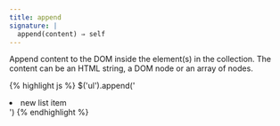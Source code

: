 ```yaml
---
title: append
signature: |
  append(content) ⇒ self
---
```


Append content to the DOM inside the element(s) in the collection. The content
can be an HTML string, a DOM node or an array of nodes.

{% highlight js %}
$('ul').append('<li>new list item</li>')
{% endhighlight %}
